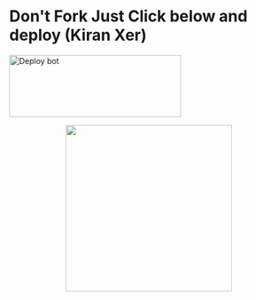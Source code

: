 
# Don't Fork Just Click below and deploy (Kiran Xer)
<a href="https://dashboard.heroku.com/new-app?template=https://github.com/Kiranxer/Hermit-deploy" target="blank"><img align="center" src="https://i.imgur.com/6rs61MY.png" alt="Deploy bot" height="112" width="310" /></a>

<p align="center">
  <a href="https://wa.me/919539060020">
    <img height="300" src="https://i.imgur.com/gjmyPjU.jpeg">
  </a>
</p>
